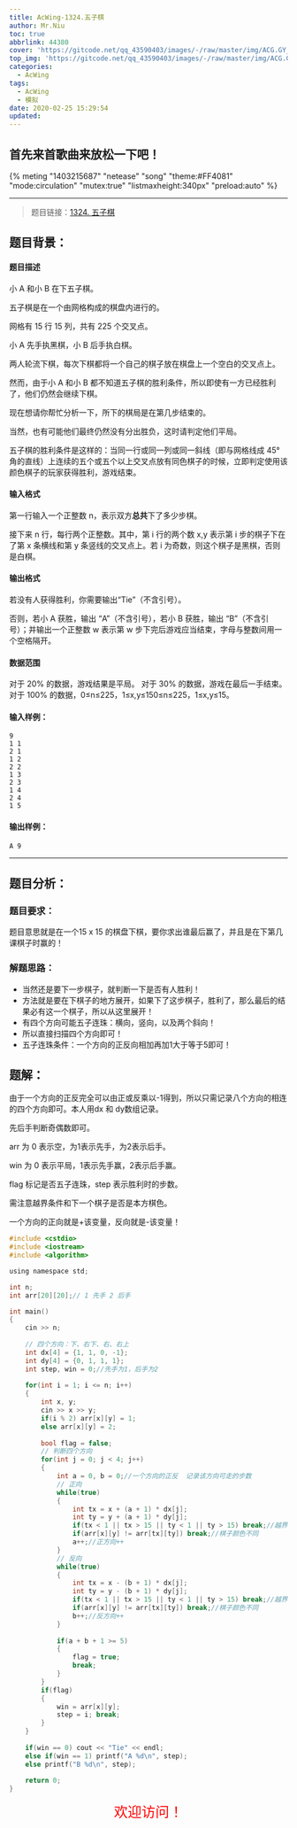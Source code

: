 ```yaml
---
title: AcWing-1324.五子棋
author: Mr.Niu
toc: true
abbrlink: 44380
cover: 'https://gitcode.net/qq_43590403/images/-/raw/master/img/ACG.GY_65.jpg'
top_img: 'https://gitcode.net/qq_43590403/images/-/raw/master/img/ACG.GY_65.jpg'
categories:
  - AcWing
tags:
  - AcWing
  - 模拟
date: 2020-02-25 15:29:54
updated:
---
```




## 首先来首歌曲来放松一下吧！

{% meting "1403215687" "netease" "song" "theme:#FF4081" "mode:circulation" "mutex:true" "listmaxheight:340px" "preload:auto"  %}



---



> 题目链接：[1324. 五子棋](https://www.acwing.com/problem/content/description/1326/)



## 题目背景：



#### 题目描述



小 A 和小 B 在下五子棋。

五子棋是在一个由网格构成的棋盘内进行的。

网格有 15 行 15 列，共有 225 个交叉点。

小 A 先手执黑棋，小 B 后手执白棋。

两人轮流下棋，每次下棋都将一个自己的棋子放在棋盘上一个空白的交叉点上。

然而，由于小 A 和小 B 都不知道五子棋的胜利条件，所以即使有一方已经胜利了，他们仍然会继续下棋。

现在想请你帮忙分析一下，所下的棋局是在第几步结束的。

当然，也有可能他们最终仍然没有分出胜负，这时请判定他们平局。

五子棋的胜利条件是这样的：当同一行或同一列或同一斜线（即与网格线成 45° 角的直线）上连续的五个或五个以上交叉点放有同色棋子的时候，立即判定使用该颜色棋子的玩家获得胜利，游戏结束。

#### 输入格式

第一行输入一个正整数 n，表示双方**总共**下了多少步棋。

接下来 n 行，每行两个正整数。其中，第 i 行的两个数 x,y 表示第 i 步的棋子下在了第 x 条横线和第 y 条竖线的交叉点上。若 i 为奇数，则这个棋子是黑棋，否则是白棋。

#### 输出格式

若没有人获得胜利，你需要输出“Tie”（不含引号）。

否则，若小 A 获胜，输出 “A”（不含引号），若小 B 获胜，输出 “B”（不含引号）；并输出一个正整数 w 表示第 w 步下完后游戏应当结束，字母与整数间用一个空格隔开。

#### 数据范围

对于 20% 的数据，游戏结果是平局。
对于 30% 的数据，游戏在最后一手结束。
对于 100% 的数据，0≤n≤225，1≤x,y≤150≤n≤225，1≤x,y≤15。

#### 输入样例：

```
9
1 1
2 1
1 2
2 2
1 3
2 3
1 4
2 4
1 5
```

#### 输出样例：

```
A 9
```

---



## 题目分析：

### 题目要求：



题目意思就是在一个15 x 15 的棋盘下棋，要你求出谁最后赢了，并且是在下第几课棋子时赢的！

### 解题思路：



- 当然还是要下一步棋子，就判断一下是否有人胜利！
- 方法就是要在下棋子的地方展开，如果下了这步棋子，胜利了，那么最后的结果必有这一个棋子，所以从这里展开！
- 有四个方向可能五子连珠：横向，竖向，以及两个斜向！
- 所以直接扫描四个方向即可！
- 五子连珠条件：一个方向的正反向相加再加1大于等于5即可！

## 题解：



由于一个方向的正反完全可以由正或反乘以-1得到，所以只需记录八个方向的相连的四个方向即可。本人用dx 和 dy数组记录。

先后手判断奇偶数即可。

arr 为 0 表示空，为1表示先手，为2表示后手。

win 为 0 表示平局，1表示先手赢，2表示后手赢。

flag 标记是否五子连珠，step 表示胜利时的步数。

需注意越界条件和下一个棋子是否是本方棋色。

一个方向的正向就是+该变量，反向就是-该变量！



```c
#include <cstdio>
#include <iostream> 
#include <algorithm>

using namespace std;

int n;
int arr[20][20];// 1 先手 2 后手 

int main()
{
	cin >> n;
	
	// 四个方向：下、右下、右、右上 
	int dx[4] = {1, 1, 0, -1};
	int dy[4] = {0, 1, 1, 1};
	int step, win = 0;//先手为1，后手为2 
	
	for(int i = 1; i <= n; i++)
	{
		int x, y;
		cin >> x >> y;
		if(i % 2) arr[x][y] = 1;
		else arr[x][y] = 2;
		
		bool flag = false;
		// 判断四个方向 
		for(int j = 0; j < 4; j++)
		{
			int a = 0, b = 0;//一个方向的正反  记录该方向可走的步数 
			// 正向 
			while(true)
			{
				int tx = x + (a + 1) * dx[j];
				int ty = y + (a + 1) * dy[j]; 
				if(tx < 1 || tx > 15 || ty < 1 || ty > 15) break;//越界
				if(arr[x][y] != arr[tx][ty]) break;//棋子颜色不同
				a++;//正方向++ 
			} 
			// 反向 
			while(true)
			{
				int tx = x - (b + 1) * dx[j];
				int ty = y - (b + 1) * dy[j]; 
				if(tx < 1 || tx > 15 || ty < 1 || ty > 15) break;//越界
				if(arr[x][y] != arr[tx][ty]) break;//棋子颜色不同
				b++;//反方向++ 
			}
			
			if(a + b + 1 >= 5) 
			{ 
				flag = true;
				break; 
			}
		} 
		if(flag)
		{
			win = arr[x][y];
			step = i; break;	
		}	
	}
	
	if(win == 0) cout << "Tie" << endl;
	else if(win == 1) printf("A %d\n", step);
	else printf("B %d\n", step);
	
    return 0;
}

```



<center style="color: red; font-size: 25px">欢迎访问！</center>
